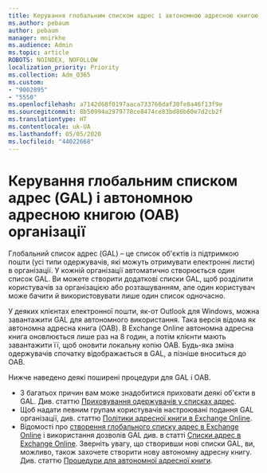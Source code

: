 ```yaml
---
title: Керування глобальним списком адрес і автономною адресною книгою організації
ms.author: pebaum
author: pebaum
manager: mnirkhe
ms.audience: Admin
ms.topic: article
ROBOTS: NOINDEX, NOFOLLOW
localization_priority: Priority
ms.collection: Adm_O365
ms.custom:
- "9002895"
- "5550"
ms.openlocfilehash: a7142d68f0197aaca733766daf30fe8a46f13f9e
ms.sourcegitcommit: 8b50994a2979778ce8474ce83bd86b60e7d2cb2f
ms.translationtype: HT
ms.contentlocale: uk-UA
ms.lasthandoff: 05/05/2020
ms.locfileid: "44022668"
---
```

# <a name="managing-organization-global-address-list-gal-and-offline-address-book-oab"></a>Керування глобальним списком адрес (GAL) і автономною адресною книгою (OAB) організації

Глобальний список адрес (GAL) – це список об'єктів із підтримкою пошти (усі типи одержувачів, які можуть отримувати електронні листи) в організації. У кожній організації автоматично створюється один список GAL. Ви можете створити додаткові списки GAL, щоб розділити користувачів за організацією або розташуванням, але один користувач може бачити й використовувати лише один список одночасно.

У деяких клієнтах електронної пошти, як-от Outlook для Windows, можна завантажити GAL для автономного використання. Така версія відома як автономна адресна книга (OAB). В Exchange Online автономна адресна книга оновлюється лише раз на 8 годин, а потім клієнти мають завантажити її, щоб оновити локальну копію OAB. Будь-яка зміна одержувачів спочатку відображається в GAL, а пізніше вноситься до OAB.

Нижче наведено деякі поширені процедури для GAL і OAB.

- З багатьох причин вам може знадобитися приховати деякі об'єкти в GAL. Див. статтю [Приховування одержувачів у списках адрес](https://docs.microsoft.com/exchange/address-books/address-lists/manage-address-lists#hide-recipients-from-address-lists).
- Щоб надати певним групам користувачів настроювані подання GAL організації, див. статтю [Політики адресної книги в Exchange Online](https://docs.microsoft.com/exchange/address-books/address-book-policies/address-book-policies).
- Відомості про [створення глобального списку адрес в Exchange Online](https://docs.microsoft.com/exchange/address-books/address-lists/create-global-address-list) і використання дозволів GAL див. в статті [Списки адрес в Exchange Online](https://docs.microsoft.com/exchange/address-books/address-lists/address-lists). Зверніть увагу, що створивши нові списки GAL, ви, можливо, також захочете створити нову автономну адресну книгу. Див. статтю [Процедури для автономної адресної книги](https://docs.microsoft.com/exchange/address-books/offline-address-books/offline-address-book-procedures).
